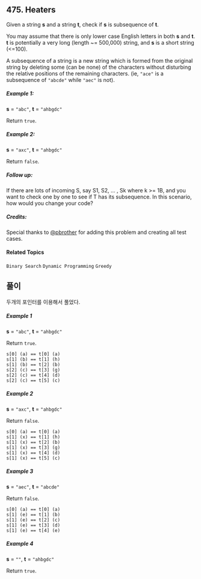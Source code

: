 ## 475. Heaters

Given a string **s** and a string **t**, check if **s** is subsequence of **t**.

You may assume that there is only lower case English letters in both **s** and **t**. **t** is potentially a very long (length ~= 500,000) string, and **s** is a short string (<=100).

A subsequence of a string is a new string which is formed from the original string by deleting some (can be none) of the characters without disturbing the relative positions of the remaining characters. (ie, `"ace"` is a subsequence of `"abcde"` while `"aec"` is not).

##### Example 1:

**s** = `"abc"`, **t** = `"ahbgdc"`

Return `true`.

##### Example 2:

**s** = `"axc"`, **t** = `"ahbgdc"`

Return `false`.

##### Follow up:

If there are lots of incoming S, say S1, S2, ... , Sk where k >= 1B, and you want to check one by one to see if T has its subsequence. In this scenario, how would you change your code?

##### Credits:

Special thanks to [@pbrother](https://leetcode.com/pbrother/) for adding this problem and creating all test cases.

#### Related Topics

`Binary Search` `Dynamic Programming` `Greedy`


## 풀이

두개의 포인터를 이용해서 풀었다.

##### Example 1

**s** = `"abc"`, **t** = `"ahbgdc"`

Return `true`.

```
s[0] (a) == t[0] (a)
s[1] (b) == t[1] (h)
s[1] (b) == t[2] (b)
s[2] (c) == t[3] (g)
s[2] (c) == t[4] (d)
s[2] (c) == t[5] (c)
```

##### Example 2

**s** = `"axc"`, **t** = `"ahbgdc"`

Return `false`.

```
s[0] (a) == t[0] (a)
s[1] (x) == t[1] (h)
s[1] (x) == t[2] (b)
s[1] (x) == t[3] (g)
s[1] (x) == t[4] (d)
s[1] (x) == t[5] (c)
```

##### Example 3

**s** = `"aec"`, **t** = `"abcde"`

Return `false`.

```
s[0] (a) == t[0] (a)
s[1] (e) == t[1] (b)
s[1] (e) == t[2] (c)
s[1] (e) == t[3] (d)
s[1] (e) == t[4] (e)
```

##### Example 4

**s** = `""`, **t** = `"ahbgdc"`

Return `true`.